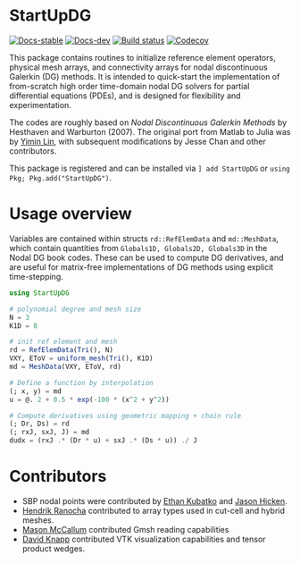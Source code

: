 # StartUpDG
[![Docs-stable](https://img.shields.io/badge/docs-stable-blue.svg)](https://jlchan.github.io/StartUpDG.jl/stable)
[![Docs-dev](https://img.shields.io/badge/docs-dev-blue.svg)](https://jlchan.github.io/StartUpDG.jl/dev)
[![Build status](https://github.com/jlchan/StartUpDG.jl/workflows/CI/badge.svg)](https://github.com/jlchan/StartUpDG.jl/actions)
[![Codecov](https://codecov.io/gh/jlchan/StartUpDG.jl/branch/main/graph/badge.svg)](https://codecov.io/gh/jlchan/StartUpDG.jl)

This package contains routines to initialize reference element operators, physical mesh arrays, and connectivity arrays for nodal discontinuous Galerkin (DG) methods. It is intended to quick-start the implementation of from-scratch high order time-domain nodal DG solvers for partial differential equations (PDEs), and is designed for flexibility and experimentation. 

The codes are roughly based on *Nodal Discontinuous Galerkin Methods* by Hesthaven and Warburton (2007). The original port from Matlab to Julia was by [Yimin Lin](https://github.com/yiminllin), with subsequent modifications by Jesse Chan and other contributors. 

This package is registered and can be installed via `] add StartUpDG` or `using Pkg; Pkg.add("StartUpDG")`.

# Usage overview

Variables are contained within structs `rd::RefElemData` and `md::MeshData`, which contain quantities from `Globals1D, Globals2D, Globals3D` in the Nodal DG book codes. These can be used to compute DG derivatives, and are useful for matrix-free implementations of DG methods using explicit time-stepping.

```julia
using StartUpDG

# polynomial degree and mesh size
N = 3
K1D = 8

# init ref element and mesh
rd = RefElemData(Tri(), N)
VXY, EToV = uniform_mesh(Tri(), K1D)
md = MeshData(VXY, EToV, rd)

# Define a function by interpolation
(; x, y) = md
u = @. 2 + 0.5 * exp(-100 * (x^2 + y^2))

# Compute derivatives using geometric mapping + chain rule
(; Dr, Ds) = rd
(; rxJ, sxJ, J) = md
dudx = (rxJ .* (Dr * u) + sxJ .* (Ds * u)) ./ J
```

# Contributors

* SBP nodal points were contributed by [Ethan Kubatko](https://sites.google.com/site/chilatosu/ethan-bio) and [Jason Hicken](https://doi.org/10.1007/s10915-020-01154-8). 
* [Hendrik Ranocha](https://ranocha.de) contributed to array types used in cut-cell and hybrid meshes. 
* [Mason McCallum](https://github.com/masonamccallum) contributed Gmsh reading capabilities
* [David Knapp](https://github.com/Davknapp) contributed VTK visualization capabilities and tensor product wedges.
